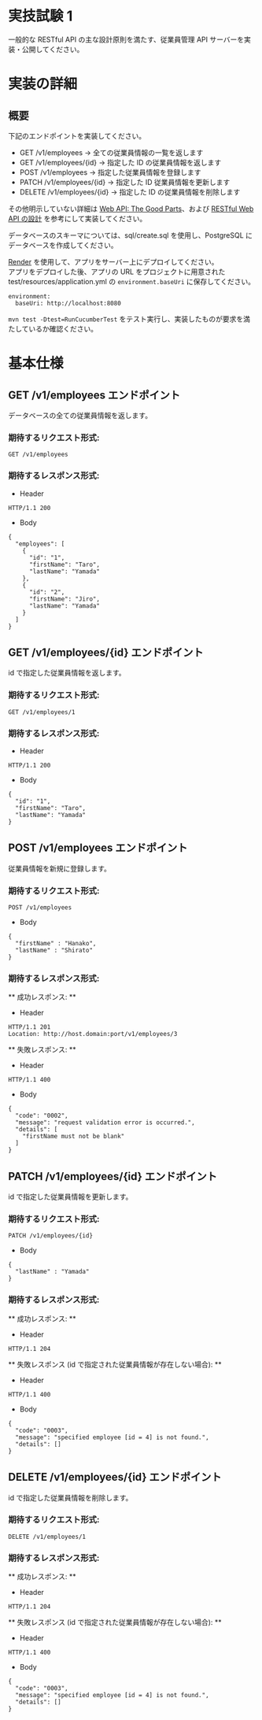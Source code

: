 # 実技試験 1

一般的な RESTful API の主な設計原則を満たす、従業員管理 API サーバーを実装・公開してください。

# 実装の詳細
## 概要

下記のエンドポイントを実装してください。

- GET /v1/employees -> 全ての従業員情報の一覧を返します
- GET /v1/employees/{id} -> 指定した ID の従業員情報を返します
- POST /v1/employees -> 指定した従業員情報を登録します
- PATCH /v1/employees/{id} -> 指定した ID 従業員情報を更新します
- DELETE /v1/employees/{id} -> 指定した ID の従業員情報を削除します

その他明示していない詳細は
[Web API: The Good Parts](https://www.amazon.co.jp/exec/obidos/ASIN/4873116864/shohei0823-22)、および
[RESTful Web API の設計](https://learn.microsoft.com/ja-jp/azure/architecture/best-practices/api-design)
を参考にして実装してください。

データベースのスキーマについては、sql/create.sql を使用し、PostgreSQL にデータベースを作成してください。  

[Render](https://render.com/) を使用して、アプリをサーバー上にデプロイしてください。  
アプリをデプロイした後、アプリの URL をプロジェクトに用意された test/resources/application.yml の `environment.baseUri` に保存してください。  

```
environment:
  baseUri: http://localhost:8080
```

`mvn test -Dtest=RunCucumberTest` をテスト実行し、実装したものが要求を満たしているか確認ください。  

# 基本仕様
## GET /v1/employees エンドポイント

データベースの全ての従業員情報を返します。

### 期待するリクエスト形式:

```
GET /v1/employees
```

### 期待するレスポンス形式:

- Header
```
HTTP/1.1 200
```

- Body
```
{
  "employees": [
    {
      "id": "1",
      "firstName": "Taro",
      "lastName": "Yamada"
    },
    {
      "id": "2",
      "firstName": "Jiro",
      "lastName": "Yamada"
    }
  ]
}
```

## GET /v1/employees/{id} エンドポイント

id で指定した従業員情報を返します。

### 期待するリクエスト形式:

```
GET /v1/employees/1
```

### 期待するレスポンス形式:

- Header
```
HTTP/1.1 200
```

- Body
```
{
  "id": "1",
  "firstName": "Taro",
  "lastName": "Yamada"
}
```

## POST /v1/employees エンドポイント

従業員情報を新規に登録します。

### 期待するリクエスト形式: 

```
POST /v1/employees
```

- Body
```
{
  "firstName" : "Hanako",
  "lastName" : "Shirato"
}
```

### 期待するレスポンス形式:

** 成功レスポンス: **

- Header
```
HTTP/1.1 201
Location: http://host.domain:port/v1/employees/3
```

** 失敗レスポンス: **
- Header
```
HTTP/1.1 400
```

- Body
```
{
  "code": "0002",
  "message": "request validation error is occurred.",
  "details": [
    "firstName must not be blank"
  ]
}
```


## PATCH /v1/employees/{id} エンドポイント

id で指定した従業員情報を更新します。

### 期待するリクエスト形式: 

```
PATCH /v1/employees/{id}
```

- Body
```
{
  "lastName" : "Yamada"
}
```


### 期待するレスポンス形式:

** 成功レスポンス: **
- Header
```
HTTP/1.1 204
```

** 失敗レスポンス (id で指定された従業員情報が存在しない場合): **
- Header
```
HTTP/1.1 400
```

- Body
```
{
  "code": "0003",
  "message": "specified employee [id = 4] is not found.",
  "details": []
}
```
  
## DELETE /v1/employees/{id} エンドポイント

id で指定した従業員情報を削除します。

### 期待するリクエスト形式:

```
DELETE /v1/employees/1
```

### 期待するレスポンス形式:

** 成功レスポンス: **
- Header
```
HTTP/1.1 204
```

** 失敗レスポンス (id で指定された従業員情報が存在しない場合): **
- Header
```
HTTP/1.1 400
```

- Body
```
{
  "code": "0003",
  "message": "specified employee [id = 4] is not found.",
  "details": []
}
```
